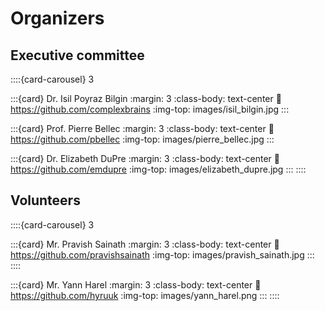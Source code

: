 # Organizers

## Executive committee

::::{card-carousel} 3

:::{card} Dr. Isil Poyraz Bilgin
:margin: 3
:class-body: text-center
:link: https://github.com/complexbrains
:img-top: images/isil_bilgin.jpg
:::

:::{card} Prof. Pierre Bellec
:margin: 3
:class-body: text-center
:link: https://github.com/pbellec
:img-top: images/pierre_bellec.jpg
:::

:::{card} Dr. Elizabeth DuPre
:margin: 3
:class-body: text-center
:link: https://github.com/emdupre
:img-top: images/elizabeth_dupre.jpg
:::
::::



## Volunteers

::::{card-carousel} 3

:::{card} Mr. Pravish Sainath 
:margin: 3
:class-body: text-center
:link: https://github.com/pravishsainath
:img-top: images/pravish_sainath.jpg
:::
::::


:::{card} Mr. Yann Harel 
:margin: 3
:class-body: text-center
:link: https://github.com/hyruuk
:img-top: images/yann_harel.png
:::
::::

